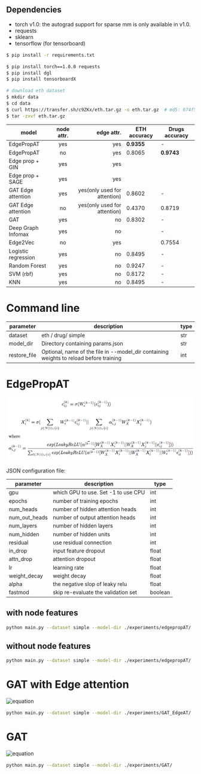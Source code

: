 Dependencies
------------
- torch v1.0: the autograd support for sparse mm is only available in v1.0.
- requests
- sklearn
- tensorflow (for tensorboard)
```bash
$ pip install -r requirements.txt
```

```bash
$ pip install torch==1.0.0 requests
$ pip install dgl
$ pip install tensorboardX
```

```bash
# download eth dataset
$ mkdir data
$ cd data
$ curl https://transfer.sh/c9ZKx/eth.tar.gz -o eth.tar.gz  # md5: 674f5875c8d2271fcd5f36607194762e
$ tar -zxvf eth.tar.gz
```



| model               | node attr. |                   edge attr. | ETH accuracy | Drugs accuracy |
|---------------------|:----------:|-----------------------------:|--------------|----------------|
| EdgePropAT          |    yes     |                          yes | **0.9355**   | -              |
| EdgePropAT          |     no     |                          yes | 0.8065       | **0.9743**     |
| Edge prop + GIN     |    yes     |                          yes |              |                |
| Edge prop + SAGE    |    yes     |                          yes |              |                |
| GAT Edge attention  |    yes     | yes(only used for attention) | 0.8602       | -              |
| GAT Edge attention  |     no     | yes(only used for attention) | 0.4370       | 0.8719         |
| GAT                 |    yes     |                           no | 0.8302       | -              |
| Deep Graph Infomax  |    yes     |                           no |              | -              |
| Edge2Vec            |     no     |                          yes |              | 0.7554         |
| Logistic regression |    yes     |                           no | 0.8495       | -              |
| Random Forest       |    yes     |                           no | 0.9247       | -              |
| SVM (rbf)           |    yes     |                           no | 0.8172       | -              |
| KNN                 |    yes     |                           no | 0.8495       | -              |

# Command line
| parameter    | description                                                                            | type |
|--------------|----------------------------------------------------------------------------------------|------|
| dataset      | eth / drug/ simple                                                                     | str  |
| model_dir    | Directory containing params.json                                                       | str  |
| restore_file | Optional, name of the file in --model_dir containing weights to reload before training | int  |

# EdgePropAT
![equation](./img/EdgePropAT.png)

JSON configuration file:

| parameter     | description                         | type    |
|---------------|-------------------------------------|---------|
| gpu           | which GPU to use. Set -1 to use CPU | int     |
| epochs        | number of training epochs           | int     |
| num_heads     | number of hidden attention heads    | int     |
| num_out_heads | number of output attention heads    | int     |
| num_layers    | number of hidden layers             | int     |
| num_hidden    | number of hidden units              | int     |
| residual      | use residual connection             | int     |
| in_drop       | input feature dropout               | float   |
| attn_drop     | attention dropout                   | float   |
| lr            | learning rate                       | float   |
| weight_decay  | weight decay                        | float   |
| alpha         | the negative slop of leaky relu     | float   |
| fastmod       | skip re-evaluate the validation set | boolean |




## with node features
```bash
python main.py --dataset simple --model-dir ./experiments/edgepropAT/
```
<!-- ```bash
python train.py \
--gpu=0 \
--epochs 10000 \
--num-heads 2 \
--num-hidden 5 \
--in-drop 0 \
--attn-drop 0 \
--lr 0.0015 \
--edges_path ../data/eth/adj.csv \
--node_features_path ../data/eth/node_features.csv \
--label_path ../data/eth/label.csv \
--vertex_map_path ../data/eth/node_id_map.txt
``` -->
<!-- python train.py --gpu=1 --epochs 10000 --num-heads 1 --num-hidden 5 --in-drop 0 --attn-drop 0 --lr 0.005 --edges_path /home/handason/data/eth/adj.csv --label_path /home/handason/data/eth/label.csv --vertex_map_path /home/handason/data/eth/node_id_map.txt --node_features_path /home/handason/data/eth/node_features.csv -->

## without node features
```bash
python main.py --dataset simple --model-dir ./experiments/edgepropAT/
```

<!-- ```bash
python train.py \
--gpu=1 \
--epochs 10000 \
--num-heads 2 \
--num-hidden 5 \
--in-drop 0 \
--attn-drop 0 \
--lr 0.0015 \
--edges_path ../data/eth/adj.csv \
--label_path ../data/eth/label.csv \
--vertex_map_path ../data/eth/node_id_map.txt
```

python train.py --gpu=-1 --epochs 10000 --num-heads 2 --num-hidden 5 --in-drop 0 --attn-drop 0 --lr 0.0003 --edges_path /home/handason/data/eth/adj.csv --label_path /home/handason/data/eth/label.csv --vertex_map_path /home/handason/data/eth/node_id_map.txt --node_features_path /home/handason/data/eth/node_features.csv -->


# GAT with Edge attention
![equation](./img/GAT_edge_attention.png)


```bash
python main.py --dataset simple --model-dir ./experiments/GAT_EdgeAT/
```
<!-- ```bash

python train.py \
--dataset=cora \
--gpu=1 \
--epochs 10000 \
--num-heads 2 \
--num-hidden 5 \
--in-drop 0 \
--attn-drop 0 \
--lr 0.008 \
--dataset drug
``` -->

# GAT
![equation](./img/GAT.png)

```bash
python main.py --dataset simple --model-dir ./experiments/GAT/
```

<!-- ```bash
python train.py \
--gpu=1 \
--num-heads 2 \
--num-hidden 5 \
--in-drop 0 \
--attn-drop 0 \
--lr 0.0005 \
--dataset drug
``` -->

<!-- # EdgePropSAGE
![equation](./img/EdgePropSAGE.png)
```bash
python main.py --dataset simple --model-dir ./experiments/GAT/
``` -->
<!-- ```bash

python train.py \
--dataset=cora \
--gpu=1 \
--epochs 10000 \
--num-heads 2 \
--num-hidden 5 \
--in-drop 0 \
--attn-drop 0 \
--lr 0.008 \
--edges_path ../data/eth/adj.csv \
--node_features_path ../data/eth/node_features.csv \
--label_path ../data/eth/label.csv \
--vertex_map_path ../data/eth/node_id_map.txt \
--dataset drug
```
 -->

